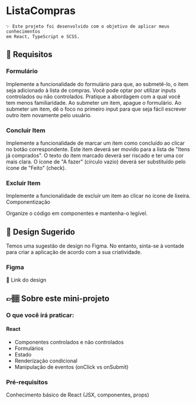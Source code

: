 # ListaCompras
``` 
✨ Este projeto foi desenvolvido com o objetivo de aplicar meus conhecimentos 
em React, TypeScript e SCSS.
``` 

## 🔨 Requisitos
### Formulário

Implemente a funcionalidade do formulário para que, ao submetê-lo, o item seja adicionado à lista de compras.
Você pode optar por utilizar inputs controlados ou não controlados. Pratique a abordagem com a qual você tem menos familiaridade.
Ao submeter um item, apague o formulário.
Ao submeter um item, dê o foco no primeiro input para que seja fácil escrever outro item novamente pelo usuário.

### Concluir Item

Implemente a funcionalidade de marcar um item como concluído ao clicar no botão correspondente.
Este item deverá ser movido para a lista de "Itens já comprados".
O texto do item marcado deverá ser riscado e ter uma cor mais clara.
O ícone de "A fazer" (círculo vazio) deverá ser substituído pelo ícone de "Feito" (check).

### Excluir Item

Implemente a funcionalidade de excluir um item ao clicar no ícone de lixeira.
Componentização

Organize o código em componentes e mantenha-o legível.
## 🎨 Design Sugerido
Temos uma sugestão de design no Figma. No entanto, sinta-se à vontade para criar a aplicação de acordo com a sua criatividade.

### Figma
🔗 Link do design

## 👉🏽 Sobre este mini-projeto
### O que você irá praticar:
#### React
- Componentes controlados e não controlados
- Formulários
- Estado
- Renderização condicional
- Manipulação de eventos (onClick vs onSubmit)

### Pré-requisitos
Conhecimento básico de React (JSX, componentes, props)

